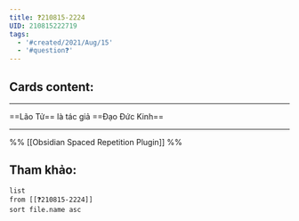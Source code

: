 ```yaml
---
title: ❓210815-2224
UID: 210815222719
tags:
  - '#created/2021/Aug/15'
  - '#question❓'
---
```


## Cards content:
---

==Lão Tử== là tác giả ==Đạo Đức Kinh==
<!--SR:!2021-08-20,4,270!2021-08-19,3,250-->

---
%%
[[Obsidian Spaced Repetition Plugin]]
%%

## Tham khảo:
```dataview
list
from [[❓210815-2224]]
sort file.name asc
```